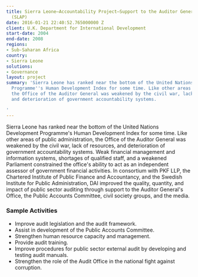 ```yaml
---
title: Sierra Leone—Accountability Project—Support to the Auditor General’s Office
  (SLAP)
date: 2016-01-21 22:40:52.765000000 Z
client: U.K. Department for International Development
start-date: 2004
end-date: 2008
regions:
- Sub-Saharan Africa
country:
- Sierra Leone
solutions:
- Governance
layout: project
summary: 'Sierra Leone has ranked near the bottom of the United Nations Development
  Programme''s Human Development Index for some time. Like other areas of public administration,
  the Office of the Auditor General was weakened by the civil war, lack of resources,
  and deterioration of government accountability systems.

'
---
```


Sierra Leone has ranked near the bottom of the United Nations Development Programme's Human Development Index for some time. Like other areas of public administration, the Office of the Auditor General was weakened by the civil war, lack of resources, and deterioration of government accountability systems. Weak financial management and information systems, shortages of qualified staff, and a weakened Parliament constrained the office's ability to act as an independent assessor of government financial activities. In consortium with PKF LLP, the Chartered Institute of Public Finance and Accountancy, and the Swedish Institute for Public Administration, DAI improved the quality, quantity, and impact of public sector auditing through support to the Auditor General's Office, the Public Accounts Committee, civil society groups, and the media.

###  Sample Activities

* Improve audit legislation and the audit framework.
* Assist in development of the Public Accounts Committee.
* Strengthen human resource capacity and management.
* Provide audit training.
* Improve procedures for public sector external audit by developing and testing audit manuals.
* Strengthen the role of the Audit Office in the national fight against corruption.
